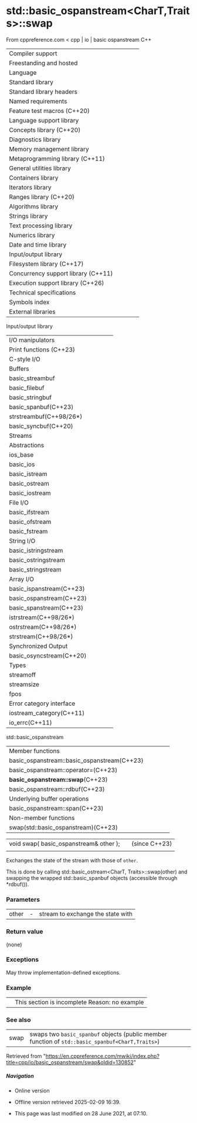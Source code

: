 # std::basic_ospanstream<CharT,Traits>::swap

From cppreference.com
< cpp‎ | io‎ | basic ospanstream
C++

|  |  |  |  |  |
| --- | --- | --- | --- | --- |
| Compiler support | | | | |
| Freestanding and hosted | | | | |
| Language | | | | |
| Standard library | | | | |
| Standard library headers | | | | |
| Named requirements | | | | |
| Feature test macros (C++20) | | | | |
| Language support library | | | | |
| Concepts library (C++20) | | | | |
| Diagnostics library | | | | |
| Memory management library | | | | |
| Metaprogramming library (C++11) | | | | |
| General utilities library | | | | |
| Containers library | | | | |
| Iterators library | | | | |
| Ranges library (C++20) | | | | |
| Algorithms library | | | | |
| Strings library | | | | |
| Text processing library | | | | |
| Numerics library | | | | |
| Date and time library | | | | |
| Input/output library | | | | |
| Filesystem library (C++17) | | | | |
| Concurrency support library (C++11) | | | | |
| Execution support library (C++26) | | | | |
| Technical specifications | | | | |
| Symbols index | | | | |
| External libraries | | | | |

Input/output library

|  |  |  |  |  |
| --- | --- | --- | --- | --- |
| I/O manipulators | | | | |
| Print functions (C++23) | | | | |
| C-style I/O | | | | |
| Buffers | | | | |
| basic_streambuf | | | | |
| basic_filebuf | | | | |
| basic_stringbuf | | | | |
| basic_spanbuf(C++23) | | | | |
| strstreambuf(C++98/26\*) | | | | |
| basic_syncbuf(C++20) | | | | |
| Streams | | | | |
| Abstractions | | | | |
| ios_base | | | | |
| basic_ios | | | | |
| basic_istream | | | | |
| basic_ostream | | | | |
| basic_iostream | | | | |
| File I/O | | | | |
| basic_ifstream | | | | |
| basic_ofstream | | | | |
| basic_fstream | | | | |
| String I/O | | | | |
| basic_istringstream | | | | |
| basic_ostringstream | | | | |
| basic_stringstream | | | | |
| Array I/O | | | | |
| basic_ispanstream(C++23) | | | | |
| basic_ospanstream(C++23) | | | | |
| basic_spanstream(C++23) | | | | |
| istrstream(C++98/26\*) | | | | |
| ostrstream(C++98/26\*) | | | | |
| strstream(C++98/26\*) | | | | |
| Synchronized Output | | | | |
| basic_osyncstream(C++20) | | | | |
| Types | | | | |
| streamoff | | | | |
| streamsize | | | | |
| fpos | | | | |
| Error category interface | | | | |
| iostream_category(C++11) | | | | |
| io_errc(C++11) | | | | |

std::basic_ospanstream

|  |  |  |  |  |
| --- | --- | --- | --- | --- |
| Member functions | | | | |
| basic_ospanstream::basic_ospanstream(C++23) | | | | |
| basic_ospanstream::operator=(C++23) | | | | |
| ****basic_ospanstream::swap****(C++23) | | | | |
| basic_ospanstream::rdbuf(C++23) | | | | |
| Underlying buffer operations | | | | |
| basic_ospanstream::span(C++23) | | | | |
| Non-member functions | | | | |
| swap(std::basic_ospanstream)(C++23) | | | | |

|  |  |  |
| --- | --- | --- |
| void swap( basic_ospanstream& other ); |  | (since C++23) |
|  |  |  |

Exchanges the state of the stream with those of `other`.

This is done by calling std::basic_ostream<CharT, Traits>::swap(other) and swapping the wrapped std::basic_spanbuf objects (accessible through \*rdbuf()).

### Parameters

|  |  |  |
| --- | --- | --- |
| other | - | stream to exchange the state with |

### Return value

(none)

### Exceptions

May throw implementation-defined exceptions.

### Example

|  |  |
| --- | --- |
|  | This section is incomplete Reason: no example |

### See also

|  |  |
| --- | --- |
| swap | swaps two `basic_spanbuf` objects   (public member function of `std::basic_spanbuf<CharT,Traits>`) |

Retrieved from "<https://en.cppreference.com/mwiki/index.php?title=cpp/io/basic_ospanstream/swap&oldid=130852>"

##### Navigation

- Online version
- Offline version retrieved 2025-02-09 16:39.

- This page was last modified on 28 June 2021, at 07:10.